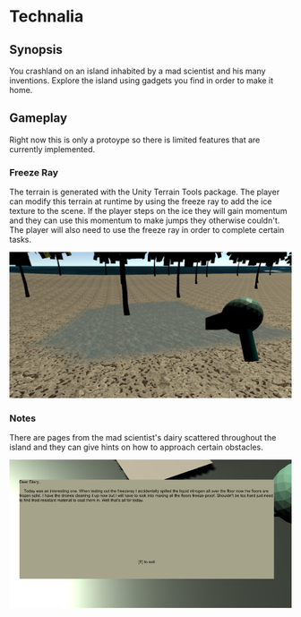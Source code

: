 # Technalia

## Synopsis

You crashland on an island inhabited by a mad scientist and his many inventions. Explore the island using gadgets you find in order to make it home.

## Gameplay

Right now this is only a protoype so there is limited features that are currently implemented. 

### Freeze Ray

The terrain is generated with the Unity Terrain Tools package. The player can modify this terrain at runtime by using the freeze ray to add the ice texture to the scene. If the player steps on the ice they will gain momentum and they can use this momentum to make jumps they otherwise couldn't. The player will also need to use the freeze ray in order to complete certain tasks.

![FreezeRay](/screenshots/freeze_ray.PNG)

### Notes

There are pages from the mad scientist's dairy scattered throughout the island and they can give hints on how to approach certain obstacles.

![Note](/screenshots/notes.PNG)
